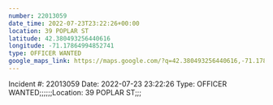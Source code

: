 ```yaml
---
number: 22013059
date_time: 2022-07-23T23:22:26+00:00
location: 39 POPLAR ST
latitude: 42.380493256440616
longitude: -71.17864994852741
type: OFFICER WANTED
google_maps_link: https://maps.google.com/?q=42.380493256440616,-71.17864994852741
---
```


Incident #: 22013059   Date: 2022-07-23 23:22:26    Type: OFFICER WANTED;;;;;;Location: 39 POPLAR ST;;;

